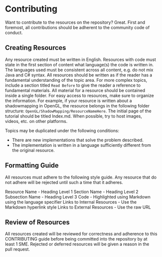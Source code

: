 # Contributing

Want to contribute to the resources on the repository? Great.  First and foremost, all contributions should be adherent to the community code of conduct.

## Creating Resources

Any resource created must be written in English.  Resources with code must state in the first section of content what language(s) the code is written in.  The languages used must be consistent across all content, e.g. do not mix Java and C# syntax.  All resources should be written as if the reader has a fundamental understanding of the topic area.  For more complex topics, include a section titled `Read Before` to give the reader a reference to fundamental materials.  All material for a resource should be contained inside a single folder.  For easy access to resources, make sure to organize the information.  For example, if your resource is written about a shadowmapping in OpenGL, the resource belongs in the following folder structure: `OpenGL/ShadowMapping/ResourceNameHere`.  The initial page of the tutorial should be titled Index.md.  When possible, try to host images, videos, etc. on other platforms.

Topics may be duplicated under the following conditions:
* There are new implementations that solve the problem described.
* The implementation is written in a language sufficiently different from the original resource.

## Formatting Guide

All resources must adhere to the following style guide.  Any resource that do not adhere will be rejected until such a time that it adheres.

Resource Name - Heading Level 1
Section Name - Heading Level 2
Subsection Name - Heading Level 3
Code - Highlighted using Markdown using the language specifier
Links to Internal Resources - Use the Markdown hyperlink style
Links to External Resources - Use the raw URL

## Review of Resources

All resources created will be reviewed for correctness and adherence to this CONTRIBUTING guide before being committed into the repository by at least 1 SME.  Rejected or deferred resources will be given a reason in the pull request.
